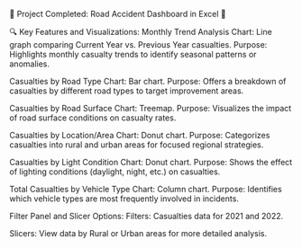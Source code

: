 🌟 Project Completed: Road Accident Dashboard in Excel 🌟

🔍 Key Features and Visualizations:
Monthly Trend Analysis
Chart: Line graph comparing Current Year vs. Previous Year casualties.
Purpose: Highlights monthly casualty trends to identify seasonal patterns or anomalies.

Casualties by Road Type
Chart: Bar chart.
Purpose: Offers a breakdown of casualties by different road types to target improvement areas.

Casualties by Road Surface
Chart: Treemap.
Purpose: Visualizes the impact of road surface conditions on casualty rates.

Casualties by Location/Area
Chart: Donut chart.
Purpose: Categorizes casualties into rural and urban areas for focused regional strategies.

Casualties by Light Condition
Chart: Donut chart.
Purpose: Shows the effect of lighting conditions (daylight, night, etc.) on casualties.

Total Casualties by Vehicle Type
Chart: Column chart.
Purpose: Identifies which vehicle types are most frequently involved in incidents.

Filter Panel and Slicer Options:
Filters: Casualties data for 2021 and 2022.

Slicers: View data by Rural or Urban areas for more detailed analysis.


